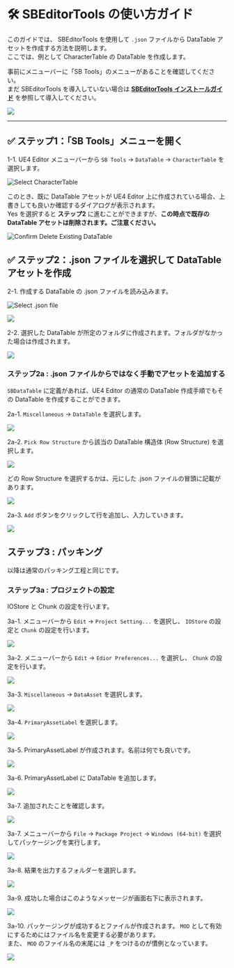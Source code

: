 # 🛠 SBEditorTools の使い方ガイド

このガイドでは、 SBEditorTools を使用して `.json` ファイルから DataTable アセットを作成する方法を説明します。  
ここでは、例として CharacterTable の DataTable を作成します。　　

事前にメニューバーに「SB Tools」のメニューがあることを確認してください。  
まだ SBEditorTools を導入していない場合は **[SBEditorTools インストールガイド](install-guide-ja.md)** を参照して導入してください。

![](../images/26-Appear_SBTools.png)

---

## ✅ ステップ1：「SB Tools」メニューを開く

1-1. UE4 Editor メニューバーから `SB Tools` → `DataTable` → `CharacterTable` を選択します。

![Select CharacterTable](../images/27-Select_CharacterTable.png)

このとき、既に DataTable アセットが UE4 Editor 上に作成されている場合、上書きしても良いか確認するダイアログが表示されます。  
Yes を選択すると **ステップ2** に進むことができますが、**この時点で既存の DataTable アセットは削除されます。ご注意ください。**  

![Confirm Delete Existing DataTable](../images/43-Confirm_Overwritten_Existing_DataTable.png)

## ✅ ステップ2：.json ファイルを選択して DataTable アセットを作成

2-1. 作成する DataTable の .json ファイルを読み込みます。  

![Select .json file](../images/28-Select_json.png)

![](../images/29-Select_CharacterTableJsonFile.png)

2-2. 選択した DataTable が所定のフォルダに作成されます。フォルダがなかった場合は作成されます。

![](../images/30-Generated_CharacterTableDataTable.png)

### ステップ2a : .json ファイルからではなく手動でアセットを追加する

`SBDataTable` に定義があれば、UE4 Editor の通常の DataTable 作成手順でもその DataTable を作成することができます。  

2a-1. `Miscellaneous` → `DataTable` を選択します。  

![](../images/44-Select_Miscellaneous_DataTable.png)


2a-2. `Pick Row Structure` から該当の DataTable 構造体 (Row Structure) を選択します。  

![](../images/45-Select_Row_Structure.png)


どの Row Structure を選択するかは、元にした .json ファイルの冒頭に記載があります。  

![](../images/46-CharacterTableJsonFileHeader.png)

2a-3. `Add` ボタンをクリックして行を追加し、入力していきます。  

![](../images/47-Add_Row.png)

## ステップ3 : パッキング

以降は通常のパッキング工程と同じです。

### ステップ3a : プロジェクトの設定

IOStore と Chunk の設定を行います。  

3a-1. メニューバーから `Edit` → `Project Setting...` を選択し、 `IOStore` の設定と `Chunk` の設定を行います。  

![](../images/31-ProjectSettings1.png)

3a-2. メニューバーから `Edit` → `Edior Preferences...` を選択し、 `Chunk` の設定を行います。

![](../images/32-ProjectSettings2.png)

3a-3. `Miscellaneous` → `DataAsset` を選択します。  

![](../images/33-Create_DataAsset.png)

3a-4. `PrimaryAssetLabel` を選択します。

![](../images/34-Select_PrimaryAssetLabel.png)

3a-5. PrimaryAssetLabel が作成されます。名前は何でも良いです。  

![](../images/35-After-Create_DataAsset.png)

3a-6. PrimaryAssetLabel に DataTable を追加します。  

![](../images/36-ChunkSetting1_2.png)

3a-7. 追加されたことを確認します。  

![](../images/37-ChunkSetting2.png)

3a-7. メニューバーから `File` → `Package Project` → `Windows (64-bit)` を選択してパッケージングを実行します。  

![](../images/38-Package_Project.png)

3a-8. 結果を出力するフォルダーを選択します。    

![](../images/39-SelectFolder.png)

3a-9. 成功した場合はこのようなメッセージが画面右下に表示されます。  

![](../images/41-Packaging_Complete.png)

3a-10. パッケージングが成功するとファイルが作成されます。 `MOD` として有効にするためにはファイル名を変更する必要があります。  
また、 `MOD` のファイル名の末尾には `_P` をつけるのが慣例となっています。  

![](../images/42-After_Packaging.png)
